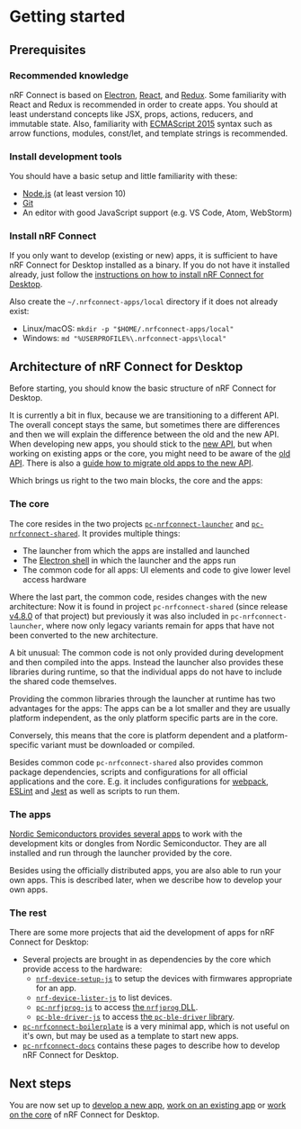 ---
---

# Getting started

## Prerequisites

### Recommended knowledge

nRF Connect is based on [Electron](https://electron.atom.io/),
[React](https://facebook.github.io/react/), and [Redux](http://redux.js.org/).
Some familiarity with React and Redux is recommended in order to create apps.
You should at least understand concepts like JSX, props, actions, reducers, and
immutable state. Also, familiarity with
[ECMAScript 2015](https://babeljs.io/learn-es2015/) syntax such as arrow
functions, modules, const/let, and template strings is recommended.

### Install development tools

You should have a basic setup and little familiarity with these:

- [Node.js](https://nodejs.org) (at least version 10)
- [Git](https://git-scm.com/downloads)
- An editor with good JavaScript support (e.g. VS Code, Atom, WebStorm)

### Install nRF Connect

If you only want to develop (existing or new) apps, it is sufficient to have nRF
Connect for Desktop installed as a binary. If you do not have it installed
already, just follow the
[instructions on how to install nRF Connect for Desktop](https://github.com/NordicSemiconductor/pc-nrfconnect-launcher#using-nrf-connect-for-desktop).

Also create the `~/.nrfconnect-apps/local` directory if it does not already
exist:

- Linux/macOS: `mkdir -p "$HOME/.nrfconnect-apps/local"`
- Windows: `md "%USERPROFILE%\.nrfconnect-apps\local"`

## Architecture of nRF Connect for Desktop

Before starting, you should know the basic structure of nRF Connect for Desktop.

It is currently a bit in flux, because we are transitioning to a different API.
The overall concept stays the same, but sometimes there are differences and then
we will explain the difference between the old and the new API. When developing
new apps, you should stick to the [new API](./api_reference), but when working
on existing apps or the core, you might need to be aware of the
[old API](./old_api_reference). There is also a
[guide how to migrate old apps to the new API](migrating_apps).

Which brings us right to the two main blocks, the core and the apps:

### The core

The core resides in the two projects
[`pc-nrfconnect-launcher`](https://github.com/NordicSemiconductor/pc-nrfconnect-launcher)
and
[`pc-nrfconnect-shared`](https://github.com/NordicSemiconductor/pc-nrfconnect-shared).
It provides multiple things:

- The launcher from which the apps are installed and launched
- The [Electron shell](https://electronjs.org) in which the launcher and the
  apps run
- The common code for all apps: UI elements and code to give lower level access
  hardware

Where the last part, the common code, resides changes with the new architecture:
Now it is found in project `pc-nrfconnect-shared` (since release
[v4.8.0](https://github.com/NordicSemiconductor/pc-nrfconnect-shared/releases/tag/v4.8.0)
of that project) but previously it was also included in
`pc-nrfconnect-launcher`, where now only legacy variants remain for apps that
have not been converted to the new architecture.

A bit unusual: The common code is not only provided during development and then
compiled into the apps. Instead the launcher also provides these libraries
during runtime, so that the individual apps do not have to include the shared
code themselves.

Providing the common libraries through the launcher at runtime has two
advantages for the apps: The apps can be a lot smaller and they are usually
platform independent, as the only platform specific parts are in the core.

Conversely, this means that the core is platform dependent and a
platform-specific variant must be downloaded or compiled.

Besides common code `pc-nrfconnect-shared` also provides common package
dependencies, scripts and configurations for all official applications and the
core. E.g. it includes configurations for [webpack](https://webpack.js.org),
[ESLint](https://eslint.org) and [Jest](https://jestjs.io) as well as scripts to
run them.

### The apps

[Nordic Semiconductors provides several apps](./supported_apps) to work with the
development kits or dongles from Nordic Semiconductor. They are all installed
and run through the launcher provided by the core.

Besides using the officially distributed apps, you are also able to run your own
apps. This is described later, when we describe how to develop your own apps.

### The rest

There are some more projects that aid the development of apps for nRF Connect
for Desktop:

- Several projects are brought in as dependencies by the core which provide
  access to the hardware:
  - [`nrf-device-setup-js`](https://github.com/NordicSemiconductor/nrf-device-setup-js)
    to setup the devices with firmwares appropriate for an app.
  - [`nrf-device-lister-js`](https://github.com/NordicSemiconductor/nrf-device-lister-js)
    to list devices.
  - [`pc-nrfjprog-js`](https://github.com/NordicSemiconductor/pc-nrfjprog-js) to
    access
    [the `nrfjprog` DLL](https://infocenter.nordicsemi.com/topic/ug_nrf5x_cltools/UG/cltools/nrf5x_nrfjprogdll.html).
  - [`pc-ble-driver-js`](https://github.com/NordicSemiconductor/pc-ble-driver-js)
    to access
    [the `pc-ble-driver` library](https://github.com/NordicSemiconductor/pc-ble-driver).
- [`pc-nrfconnect-boilerplate`](https://github.com/NordicSemiconductor/pc-nrfconnect-boilerplate)
  is a very minimal app, which is not useful on it's own, but may be used as a
  template to start new apps.
- [`pc-nrfconnect-docs`](https://github.com/NordicSemiconductor/pc-nrfconnect-docs)
  contains these pages to describe how to develop nRF Connect for Desktop.

## Next steps

You are now set up to [develop a new app](./create_new_app),
[work on an existing app](./get_an_existing_app_s_sources) or
[work on the core](./core_development) of nRF Connect for Desktop.
